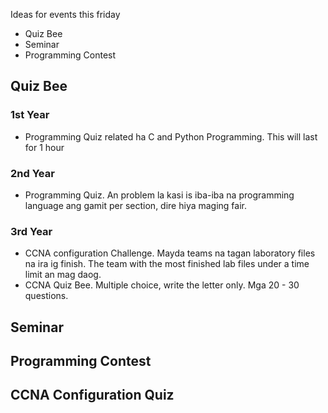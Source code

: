Ideas for events this friday
- Quiz Bee
- Seminar
- Programming Contest


## Quiz Bee
### 1st Year
- Programming Quiz related ha C and Python Programming. This will last for 1 hour
### 2nd Year
- Programming Quiz. An problem la kasi is iba-iba na programming language ang gamit per section, dire hiya maging fair. 
### 3rd Year
- CCNA configuration Challenge. Mayda teams na tagan laboratory files na ira ig finish. The team with the most finished lab files under a time limit an mag daog.
- CCNA Quiz Bee. Multiple choice, write the letter only. Mga 20 - 30 questions.
## Seminar
## Programming Contest
## CCNA Configuration Quiz


